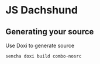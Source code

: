 # JS Dachshund

## Generating your source

Use Doxi to generate source

    sencha doxi build combo-nosrc
